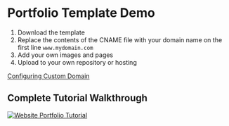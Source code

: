 # Portfolio Template Demo

1. Download the template
2. Replace the contents of the CNAME file with your domain name on the first line `www.mydomain.com`
3. Add your own images and pages
4. Upload to your own repository or hosting

[Configuring Custom Domain](https://docs.github.com/en/pages/getting-started-with-github-pages/configuring-a-publishing-source-for-your-github-pages-site)

## Complete Tutorial Walkthrough

[![Website Portfolio Tutorial](https://img.youtube.com/vi/fqVYMRMsqLs/0.jpg)](https://www.youtube.com/watch?v=fqVYMRMsqLs "Website Portfolio Tutorial")
